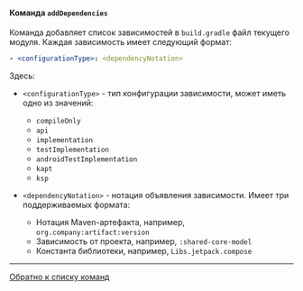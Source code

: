 #### Команда `addDependencies`

Команда добавляет список зависимостей в `build.gradle` файл текущего модуля.
Каждая зависимость имеет следующий формат:

```yaml
- <configurationType>: <dependencyNotation>
```

Здесь:

- `<configurationType>` - тип конфигурации зависимости, может иметь одно из значений:
    * `compileOnly`
    * `api`
    * `implementation`
    * `testImplementation`
    * `androidTestImplementation`
    * `kapt`
    * `ksp`

- `<dependencyNotation>` - нотация объявления зависимости. Имеет три поддерживаемых формата:
    * Нотация Maven-артефакта, например, `org.company:artifact:version`
    * Зависимость от проекта, например, `:shared-core-model`
    * Константа библиотеки, например, `Libs.jetpack.compose`

--- 

[Обратно к списку команд](../RECIPE.md)